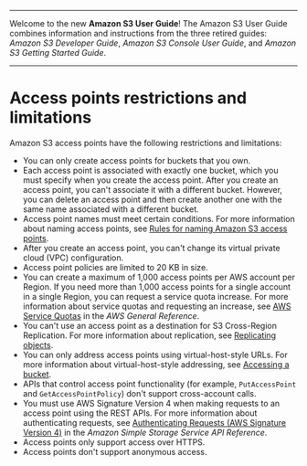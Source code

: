 --------

Welcome to the new **Amazon S3 User Guide**\! The Amazon S3 User Guide combines information and instructions from the three retired guides: *Amazon S3 Developer Guide*, *Amazon S3 Console User Guide*, and *Amazon S3 Getting Started Guide*\.

--------

# Access points restrictions and limitations<a name="access-points-restrictions-limitations"></a>

Amazon S3 access points have the following restrictions and limitations: 
+ You can only create access points for buckets that you own\.
+ Each access point is associated with exactly one bucket, which you must specify when you create the access point\. After you create an access point, you can't associate it with a different bucket\. However, you can delete an access point and then create another one with the same name associated with a different bucket\.
+ Access point names must meet certain conditions\. For more information about naming access points, see [Rules for naming Amazon S3 access points](creating-access-points.md#access-points-names)\.
+ After you create an access point, you can't change its virtual private cloud \(VPC\) configuration\.
+ Access point policies are limited to 20 KB in size\.
+ You can create a maximum of 1,000 access points per AWS account per Region\. If you need more than 1,000 access points for a single account in a single Region, you can request a service quota increase\. For more information about service quotas and requesting an increase, see [AWS Service Quotas](https://docs.aws.amazon.com/general/latest/gr/aws_service_limits.html) in the *AWS General Reference*\.
+ You can't use an access point as a destination for S3 Cross\-Region Replication\. For more information about replication, see [Replicating objects](replication.md)\.
+ You can only address access points using virtual\-host\-style URLs\. For more information about virtual\-host\-style addressing, see [Accessing a bucket](access-bucket-intro.md)\.
+ APIs that control access point functionality \(for example, `PutAccessPoint` and `GetAccessPointPolicy`\) don't support cross\-account calls\.
+ You must use AWS Signature Version 4 when making requests to an access point using the REST APIs\. For more information about authenticating requests, see [Authenticating Requests \(AWS Signature Version 4\)](https://docs.aws.amazon.com/AmazonS3/latest/API/sig-v4-authenticating-requests.html) in the *Amazon Simple Storage Service API Reference*\.
+ Access points only support access over HTTPS\.
+ Access points don't support anonymous access\.